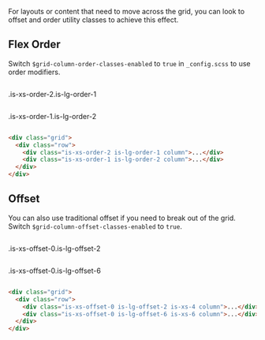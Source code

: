 For layouts or content that need to move across the grid, you can look to offset and order utility classes to achieve this effect.

## Flex Order

Switch `$grid-column-order-classes-enabled` to `true` in `_config.scss` to use order modifiers.

<div class="grid filler-bg">
  <div class="row">
    <div class="is-xs-order-2 is-lg-order-1 column has-no-p-block-end">
      <p class="filler has-p has-primary-bg-color">
        .is-xs-order-2.is-lg-order-1
      </p>
    </div>
    <div class="is-xs-order-1 is-lg-order-2 column has-no-p-block-end">
      <p class="filler has-p has-secondary-bg-color">
        .is-xs-order-1.is-lg-order-2
      </p>
    </div>
  </div>
</div>

```html
<div class="grid">
  <div class="row">
    <div class="is-xs-order-2 is-lg-order-1 column">...</div>
    <div class="is-xs-order-1 is-lg-order-2 column">...</div>
  </div>
</div>
```

## Offset

You can also use traditional offset if you need to break out of the grid. Switch `$grid-column-offset-classes-enabled` to `true`.

<div class="grid filler-bg">
  <div class="row">
    <div class="is-xs-offset-0 is-lg-offset-2 is-xs-4 column has-no-p-block-end">
      <p class="filler has-p has-primary-bg-color">
        .is-xs-offset-0.is-lg-offset-2
      </p>
    </div>
    <div class="is-xs-offset-0 is-lg-offset-6 is-xs-6 column has-no-p-block-end">
      <p class="filler has-p has-secondary-bg-color">
        .is-xs-offset-0.is-lg-offset-6
      </p>
    </div>
  </div>
</div>

```html
<div class="grid">
  <div class="row">
    <div class="is-xs-offset-0 is-lg-offset-2 is-xs-4 column">...</div>
    <div class="is-xs-offset-0 is-lg-offset-6 is-xs-6 column">...</div>
  </div>
</div>
```
